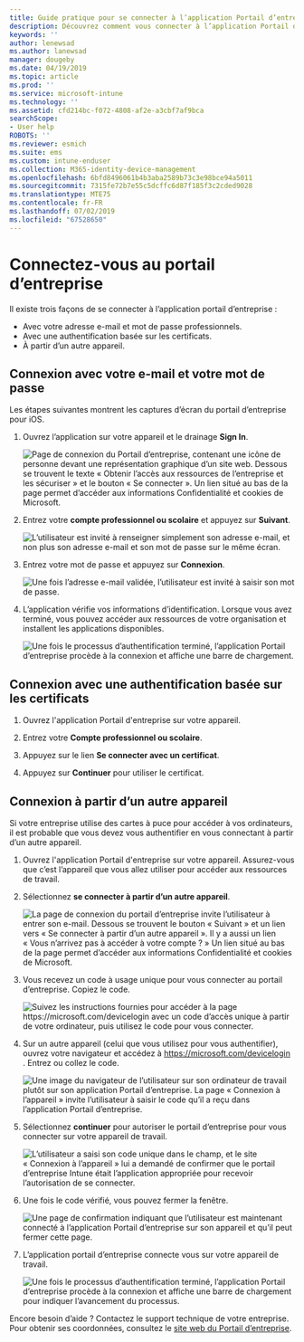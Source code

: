 ```yaml
---
title: Guide pratique pour se connecter à l’application Portail d’entreprise | Microsoft Docs
description: Découvrez comment vous connecter à l’application Portail d’entreprise sur plusieurs plateformes.
keywords: ''
author: lenewsad
ms.author: lanewsad
manager: dougeby
ms.date: 04/19/2019
ms.topic: article
ms.prod: ''
ms.service: microsoft-intune
ms.technology: ''
ms.assetid: cfd214bc-f072-4808-af2e-a3cbf7af9bca
searchScope:
- User help
ROBOTS: ''
ms.reviewer: esmich
ms.suite: ems
ms.custom: intune-enduser
ms.collection: M365-identity-device-management
ms.openlocfilehash: 6bfd8496061b4b3aba2589b73c3e98bce94a5011
ms.sourcegitcommit: 7315fe72b7e55c5dcffc6d87f185f3c2cded9028
ms.translationtype: MTE75
ms.contentlocale: fr-FR
ms.lasthandoff: 07/02/2019
ms.locfileid: "67528650"
---
```

# <a name="sign-in-to-company-portal"></a>Connectez-vous au portail d’entreprise  

Il existe trois façons de se connecter à l’application portail d’entreprise :

* Avec votre adresse e-mail et mot de passe professionnels.  
* Avec une authentification basée sur les certificats.  
* À partir d’un autre appareil.    


## <a name="sign-in-with-your-email-address-and-password"></a>Connexion avec votre e-mail et votre mot de passe
Les étapes suivantes montrent les captures d’écran du portail d’entreprise pour iOS.  

1. Ouvrez l’application sur votre appareil et le drainage **Sign In**.  

   ![Page de connexion du Portail d’entreprise, contenant une icône de personne devant une représentation graphique d’un site web. Dessous se trouvent le texte « Obtenir l’accès aux ressources de l’entreprise et les sécuriser » et le bouton « Se connecter ». Un lien situé au bas de la page permet d’accéder aux informations Confidentialité et cookies de Microsoft.](/intune-user-help/media/cp_ios_aad_signin_after_1804_001.png)



2. Entrez votre **compte professionnel ou scolaire** et appuyez sur **Suivant**.

   ![L’utilisateur est invité à renseigner simplement son adresse e-mail, et non plus son adresse e-mail et son mot de passe sur le même écran.](/intune-user-help/media/cp_ios_aad_signin_after_1804_002.png)

3. Entrez votre mot de passe et appuyez sur **Connexion**.

   ![Une fois l’adresse e-mail validée, l’utilisateur est invité à saisir son mot de passe.](/intune-user-help/media/cp_ios_aad_signin_after_1804_003.png)

4. L’application vérifie vos informations d’identification. Lorsque vous avez terminé, vous pouvez accéder aux ressources de votre organisation et installent les applications disponibles.  

   ![Une fois le processus d’authentification terminé, l’application Portail d’entreprise procède à la connexion et affiche une barre de chargement.](/intune-user-help/media/cp_ios_aad_signin_after_1804_004.png)

## <a name="sign-in-with-certificate-based-authentication"></a>Connexion avec une authentification basée sur les certificats

1. Ouvrez l'application Portail d'entreprise sur votre appareil.  

2. Entrez votre **Compte professionnel ou scolaire**.  

3. Appuyez sur le lien **Se connecter avec un certificat**.  

4. Appuyez sur **Continuer** pour utiliser le certificat.  

## <a name="sign-in-from-another-device"></a>Connexion à partir d’un autre appareil

Si votre entreprise utilise des cartes à puce pour accéder à vos ordinateurs, il est probable que vous devez vous authentifier en vous connectant à partir d’un autre appareil.  

1. Ouvrez l'application Portail d'entreprise sur votre appareil. Assurez-vous que c’est l’appareil que vous allez utiliser pour accéder aux ressources de travail.       

1. Sélectionnez **se connecter à partir d’un autre appareil**.  

   ![La page de connexion du portail d’entreprise invite l’utilisateur à entrer son e-mail.  Dessous se trouvent le bouton « Suivant » et un lien vers « Se connecter à partir d’un autre appareil ». Il y a aussi un lien « Vous n’arrivez pas à accéder à votre compte ? » Un lien situé au bas de la page permet d’accéder aux informations Confidentialité et cookies de Microsoft.](/intune-user-help/media/cp_ios_aad_signin_after_1804_005.png)

2. Vous recevez un code à usage unique pour vous connecter au portail d’entreprise. Copiez le code.

   ![Suivez les instructions fournies pour accéder à la page https://microsoft.com/devicelogin avec un code d’accès unique à partir de votre ordinateur, puis utilisez le code pour vous connecter.](/intune-user-help/media/cp_ios_aad_signin_after_1804_006.png)

3. Sur un autre appareil (celui que vous utilisez pour vous authentifier), ouvrez votre navigateur et accédez à [ https://microsoft.com/devicelogin ](https://microsoft.com/devicelogin). Entrez ou collez le code.  

   ![Une image du navigateur de l’utilisateur sur son ordinateur de travail plutôt sur son application Portail d’entreprise. La page « Connexion à l’appareil » invite l’utilisateur à saisir le code qu’il a reçu dans l’application Portail d’entreprise.](/intune/media/cp_ios_aad_signin_from_another_device_after_1704_004.png)

4. Sélectionnez __continuer__ pour autoriser le portail d’entreprise pour vous connecter sur votre appareil de travail.   

   ![L’utilisateur a saisi son code unique dans le champ, et le site « Connexion à l’appareil » lui a demandé de confirmer que le portail d’entreprise Intune était l’application appropriée pour recevoir l’autorisation de se connecter.](/intune/media/cp_ios_aad_signin_from_another_device_after_1704_005.png)

5. Une fois le code vérifié, vous pouvez fermer la fenêtre.  

   ![Une page de confirmation indiquant que l’utilisateur est maintenant connecté à l’application Portail d’entreprise sur son appareil et qu’il peut fermer cette page.](/intune/media/cp_ios_aad_signin_from_another_device_after_1704_006.png)

6. L’application portail d’entreprise connecte vous sur votre appareil de travail.  

   ![Une fois le processus d’authentification terminé, l’application Portail d’entreprise procède à la connexion et affiche une barre de chargement pour indiquer l’avancement du processus.](/intune-user-help/media/cp_ios_aad_signin_after_1804_007.png)

Encore besoin d’aide ? Contactez le support technique de votre entreprise. Pour obtenir ses coordonnées, consultez le [site web du Portail d’entreprise](https://go.microsoft.com/fwlink/?linkid=2010980).  
